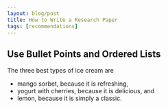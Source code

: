 ```yaml
---
layout: blog/post
title: How to Write a Research Paper
tags: [recommendations]
---
```


## Use Bullet Points and Ordered Lists

The three best types of ice cream are
* mango sorbet, because it is refreshing,
* yogurt with cherries, because it is delicious, and
* lemon, because it is simply a classic.



